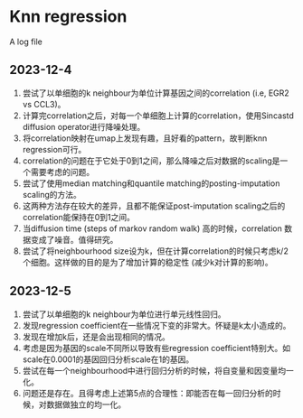 # Knn regression
A log file

## 2023-12-4
1. 尝试了以单细胞的k neighbour为单位计算基因之间的correlation (i.e, EGR2 vs CCL3)。
2. 计算完correlation之后，对每一个单细胞上计算的correlation，使用Sincastd diffusion operator进行降噪处理。
3. 将correlation映射在umap上发现有趣，且好看的pattern，故判断knn regression可行。
4. correlation的问题在于它处于0到1之间，那么降噪之后对数据的scaling是一个需要考虑的问题。
5. 尝试了使用median matching和quantile matching的posting-imputation scaling的方法。
6. 这两种方法存在较大的差异，且都不能保证post-imputation scaling之后的correlation能保持在0到1之间。
7. 当diffusion time (steps of markov random walk) 高的时候，correlation 数据变成了噪音。值得研究。
8. 尝试了将neighbourhood size设为k，但在计算correlation的时候只考虑k/2个细胞。这样做的目的是为了增加计算的稳定性 (减少k对计算的影响)。

## 2023-12-5
1. 尝试了以单细胞的k neighbour为单位进行单元线性回归。
2. 发现regression coefficient在一些情况下变的非常大。怀疑是k太小造成的。
3. 发现在增加k后，还是会出现相同的情况。
4. 考虑是因为基因的scale不同所以导致有些regression coefficient特别大。如scale在0.0001的基因回归分析scale在1的基因。
5. 尝试在每一个neighbourhood中进行回归分析的时候，将自变量和因变量均一化。
6. 问题还是存在。且得考虑上述第5点的合理性：即能否在每一回归分析的时候，对数据做独立的均一化。

